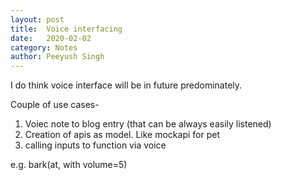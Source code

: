 ```yaml
---
layout: post
title:	Voice interfacing
date:	2020-02-02
category: Notes
author:	Peeyush Singh
---
```


I do think voice interface will be in future predominately.

Couple of use cases-

1. Voiec note to blog entry (that can be always easily listened)
2. Creation of apis as model. Like mockapi for pet
3. calling inputs to function via voice 

e.g. bark(at, with volume=5)
